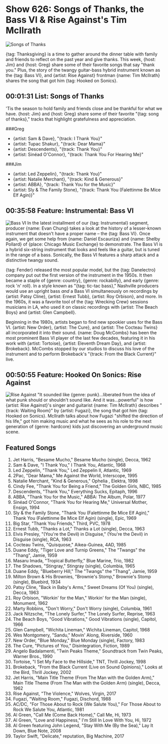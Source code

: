 

# Show 626: Songs of Thanks, the Bass VI & Rise Against's Tim McIlrath

![Songs of Thanks](https://sound-images.s3.amazonaws.com/images/2017/songsofthanks_web.jpg)

{tag: Thanksgiving} is a time to gather around the dinner table with family and friends to reflect on the past year and give thanks. This week, {host: Jim} and {host: Greg} share some of their favorite songs that say "thank you." Plus, the story of the twangy guitar-bass hybrid instrument known as the {tag: Bass VI}, and {artist: Rise Against} frontman {name: Tim McIlrath} shares the song that got him {tag: Hooked on Sonics}.


## 00:01:31 List: Songs of Thanks
'Tis the season to hold family and friends close and be thankful for what we have. {host: Jim} and {host: Greg} share some of their favorite "{tag: song of thanks}," tracks that highlight gratefulness and appreciation.


###Greg
- {artist: Sam & Dave}, "{track: I Thank You}"
- {artist: Tupac Shakur}, "{track: Dear Mama}"
- {artist: Descendents}, "{track: Thank You}"
- {artist: Sinéad O'Connor}, "{track: Thank You For Hearing Me}"

###Jim
- {artist: Led Zeppelin}, "{track: Thank You}"
- {artist: Natalie Merchant}, "{track: Kind & Generous}"
- {artist: ABBA}, "{track: Thank You for the Music}"
- {artist: Sly & The Family Stone}, "{track: Thank You (Falettinme Be Mice Elf Agin)}"


## 00:35:58 Feature: Instrumental: Bass VI
![Bass VI](https://sound-images.s3.amazonaws.com/images/2017/bassVI.JPG)
In the latest installment of our {tag: Instrumental} segment, producer {name: Evan Chung} takes a look at the history of a lesser-known instrument that doesn't have a proper name – the {tag: Bass VI}. Once again, we get some help from {name: Daniel Escauriza} and {name: Shelby Pollard} of {place: Chicago Music Exchange} to demonstrate. The Bass VI is a hybrid six-string instrument that looks and feels like a guitar, but is tuned in the range of a bass. Sonically, the Bass VI features a sharp attack and a distinctive twangy sound.

{tag: Fender} released the most popular model, but the {tag: Danelectro} company put out the first version of the instrument in the 1950s. It then became a staple of {genre: country}, {genre: rockabilly}, and early {genre: rock 'n' roll}. In a style known as "{tag: tic-tac bass}," Nashville producers would use an upright bass _and_ a Bass VI simultaneously on recordings by {artist: Patsy Cline}, {artist: Ernest Tubb}, {artist: Roy Orbison}, and more. In the 1960s, it was a favorite tool of the {tag: Wrecking Crew} sessions musicians in LA, who used it on classic recordings with {artist: The Beach Boys} and {artist: Glen Campbell}.

Beginning in the 1980s, artists began to find new spookier uses for the Bass VI. {artist: New Order}, {artist: The Cure}, and {artist: The Cocteau Twins} all incorporated it into their sound. {name: Doug McCombs} has been the most prominent Bass VI player of the last few decades, featuring it in his work with {artist: Tortoise}, {artist: Eleventh Dream Day}, and {artist: Brokeback}. McCombs stopped by our studios to discuss his love of the instrument and to perform Brokeback's "{track: From the Black Current}" live.

## 00:50:55 Feature: Hooked On Sonics: Rise Against
![Rise Against](https://sound-images.s3.amazonaws.com/images/2017/rise%20against.jpg)
"It sounded like {genre: punk}...liberated from the idea of what punk should or shouldn't sound like. And it was...powerful" is how {artist: Rise Against}'s singer and guitarist {name: Tim McIlrath} describes "{track: Waiting Room}" by {artist: Fugazi}, the song that got him {tag: Hooked on Sonics}. McIlrath talks about how Fugazi "shifted the direction of his life,"  got him making music and what he sees as his role to the next generation of {genre: hardcore} kids just discovering an underground music scene. 

## Featured Songs
1. Jet Harris, "Besame Mucho," Besame Mucho (single), Decca, 1962
1. Sam & Dave, "I Thank You," I Thank You, Atlantic, 1968
1. Led Zeppelin, "Thank You," Led Zeppelin II, Atlantic, 1969
1. 2Pac, "Dear Mama," Me Against the World, Interscope, 1995
1. Natalie Merchant, "Kind & Generous," Ophelia , Elektra, 1998
1. Cindy Fee, "Thank You for Being a Friend," The Golden Girls, NBC, 1985
1. Descendents, "Thank You," Everything Sucks, Epitaph, 1996
1. ABBA, "Thank You for the Music," ABBA: The Album, Polar, 1977
1. Sinéad O'Connor, "Thank You for Hearing Me," Universal Mother, Ensign, 1994
1. Sly & the Family Stone, "Thank You (Falettinme Be Mice Elf Agin)," Thank You (Falettinme Be Mice Elf Agin) (single), Epic, 1969
1. Big Star, "Thank You Friends," Third, PVC, 1978
1. Ernest Tubb, "Thanks a Lot," Thanks a Lot (single), Decca, 1963
1. Elvis Presley, "(You're the Devil) in Disguise," (You're the Devil) in Disguise (single), RCA, 1963
1. Cocteau Twins, "Quisquose," Aikea-Guinea, 4AD, 1985
1. Duane Eddy, "Tiger Love and Turnip Greens," The "Twangs" the "Thang", Jamie, 1959
1. Masaru Imada, "Tropical Butterfly," Blue Marine, Trio, 1982
1. The Shadows, "Stingray," Stingray (single), Columbia, 1965
1. Duane Eddy, "Blueberry Hill," The "Twangs" the "Thang", Jamie, 1959
1. Milton Brown & His Brownies, "Brownie's Stomp," Brownie's Stomp (single), Bluebird, 1934
1. Patsy Cline, "Back in Baby's Arms," Sweet Dreams (Of You) (single), Decca, 1963
1. Roy Orbison, "Workin' for the Man," Workin' for the Man (single), Monument, 1962
1. Marty Robbins, "Don't Worry," Don't Worry (single), Columbia, 1961
1. Jack Nitzsche, "The Lonely Surfer," The Lonely Surfer, Reprise, 1963
1. The Beach Boys, "Good Vibrations," Good Vibrations (single), Capitol, 1966
1. Glen Campbell, "Wichita Lineman," Wichita Lineman, Capitol, 1968
1. Wes Montgomery, "Sandu," Movin' Along, Riverside, 1960
1. New Order, "Blue Monday," Blue Monday (single), Factory, 1983
1. The Cure, "Pictures of You," Disintegration, Fiction, 1989
1. Angelo Badalamenti, "Twin Peaks Theme," Soundtrack from Twin Peaks, Warner Bros., 1990
1. Tortoise, "I Set My Face to the Hillside," TNT, Thrill Jockey, 1998
1. Brokeback, "From the Black Current (Live on Sound Opinions)," Looks at the Bird, Thrill Jockey, 2002
1. Jet Harris, "Main Title Theme (From The Man with the Golden Arm)," Main Title Theme (From The Man with the Golden Arm) (single), Decca, 1962
1. Rise Against, "The Violence," Wolves, Virgin, 2017
1. Fugazi, "Waiting Room," Fugazi, Dischord, 1988
1. AC/DC, "For Those About to Rock (We Salute You)," For Those About to Rock We Salute You, Atlantic, 1981
1. Al Green, "Call Me (Come Back Home)," Call Me, Hi, 1973
1. Al Green, "Love and Happiness," I'm Still In Love With You, Hi, 1972
1. Al Green featuring John Legend, "Stay With Me (By the Sea)," Lay It Down, Blue Note, 2008
1. Taylor Swift, "Delicate," reputation, Big Machine, 2017
